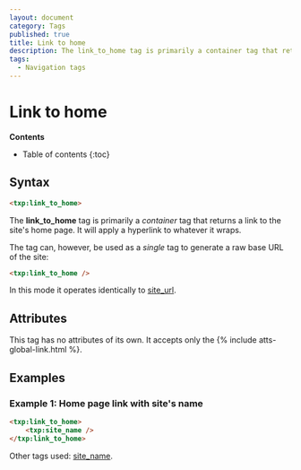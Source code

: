 ```yaml
---
layout: document
category: Tags
published: true
title: Link to home
description: The link_to_home tag is primarily a container tag that returns a link to the site's home page.
tags:
  - Navigation tags
---
```


# Link to home

**Contents**

* Table of contents
{:toc}

## Syntax

~~~ html
<txp:link_to_home>
~~~

The **link_to_home** tag is primarily a *container* tag that returns a link to the site's home page. It will apply a hyperlink to whatever it wraps.

The tag can, however, be used as a *single* tag to generate a raw base URL of the site:

~~~ html
<txp:link_to_home />
~~~

In this mode it operates identically to [site_url](/tags/site_url).

## Attributes

This tag has no attributes of its own. It accepts only the {% include atts-global-link.html %}.

## Examples

### Example 1: Home page link with site's name

~~~ html
<txp:link_to_home>
    <txp:site_name />
</txp:link_to_home>
~~~

Other tags used: [site_name](/tags/site_name).
